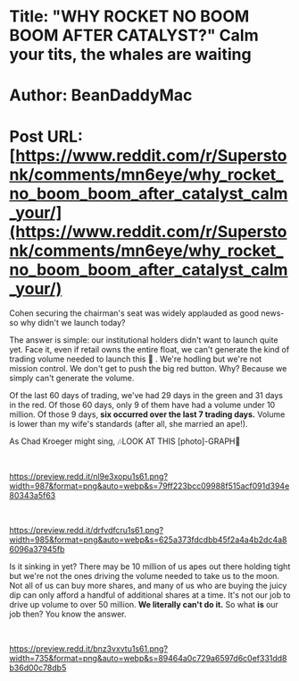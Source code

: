# Title: "WHY ROCKET NO BOOM BOOM AFTER CATALYST?" Calm your tits, the whales are waiting
# Author: BeanDaddyMac
# Post URL: [https://www.reddit.com/r/Superstonk/comments/mn6eye/why_rocket_no_boom_boom_after_catalyst_calm_your/](https://www.reddit.com/r/Superstonk/comments/mn6eye/why_rocket_no_boom_boom_after_catalyst_calm_your/)


 

Cohen securing the chairman's seat was widely applauded as good news- so why didn't we launch today?

The answer is simple: our institutional holders didn't want to launch quite yet. Face it, even if retail owns the entire float, we can't generate the kind of trading volume needed to launch this 🚀 . We're hodling but we're not mission control. We don't get to push the big red button. Why? Because we simply can't generate the volume.

Of the last 60 days of trading, we've had 29 days in the green and 31 days in the red. Of those 60 days, only 9 of them have had a volume under 10 million. Of those 9 days, **six occurred over the last 7 trading days.** Volume is lower than my wife's standards (after all, she married an ape!).

As Chad Kroeger might sing, 🎶LOOK AT THIS \[photo\]-GRAPH🎵

&#x200B;

https://preview.redd.it/nl9e3xopu1s61.png?width=987&format=png&auto=webp&s=79ff223bcc09988f515acf091d394e80343a5f63

&#x200B;

https://preview.redd.it/drfvdfcru1s61.png?width=985&format=png&auto=webp&s=625a373fdcdbb45f2a4a4b2dc4a86096a37945fb

Is it sinking in yet? There may be 10 million of us apes out there holding tight but we're not the ones driving the volume needed to take us to the moon. Not all of us can buy more shares, and many of us who are buying the juicy dip can only afford a handful of additional shares at a time. It's not our job to drive up volume to over 50 million. **We literally can't do it.** So what **is** our job then? You know the answer.

&#x200B;

https://preview.redd.it/bnz3vxvtu1s61.png?width=735&format=png&auto=webp&s=89464a0c729a6597d6c0ef331dd8b36d00c78db5